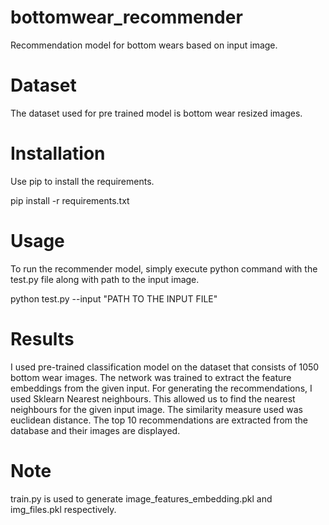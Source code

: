 # bottomwear_recommender
Recommendation model for bottom wears based on input image.

# Dataset
The dataset used for pre trained model is bottom wear resized images.

# Installation
Use pip to install the requirements.

pip install -r requirements.txt

# Usage
To run the recommender model, simply execute python command with the test.py file along with path to the input image.

python test.py --input "PATH TO THE INPUT FILE"

# Results
I used pre-trained classification model on the dataset that consists of 1050 bottom wear images. The network was trained to extract the feature embeddings from the given input.
For generating the recommendations, I used Sklearn Nearest neighbours. This allowed us to find the nearest neighbours for the given input image. The similarity measure used was euclidean distance. The top 10 recommendations are extracted from the database and their images are displayed.

# Note
train.py is used to generate image_features_embedding.pkl and img_files.pkl respectively.
  
